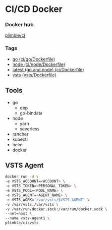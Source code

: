 # CI/CD Docker

### Docker hub
[plimble/ci](https://hub.docker.com/r/plimble/ci/)

### Tags

- [go (ci/go/Dockerfile)](https://github.com/plimble/ci-docker/blob/master/ci/go/Dockerfile)
- [node (ci/node/Dockerfile)](https://github.com/plimble/ci-docker/blob/master/ci/node/Dockerfile)
- [latest (go and node) (ci/Dockerfile)](https://github.com/plimble/ci-docker/blob/master/ci/Dockerfile)
- [vsts (vsts/Dockerfile)](https://github.com/plimble/ci-docker/blob/master/vsts/Dockerfile)

## Tools
- go
  - dep
  - go-bindata
- node
  - yarn
  - severless
- rancher
- kubectl
- helm
- docker

## VSTS Agent

```sh
docker run -d \
-e VSTS_ACCOUNT=<ACCOUNT> \
-e VSTS_TOKEN=<PERSONAL_TOKEN> \
-e VSTS_POOL=<POOL_NAME> \
-e VSTS_AGENT=<AGENT_NAME> \
-e VSTS_WORK='/var/vsts/$VSTS_AGENT' \
-v /var/vsts:/var/vsts \
-v /var/run/docker.sock:/var/run/docker.sock \
--net=host \
--name vsts-agent1 \
plimble/ci:vsts
```
